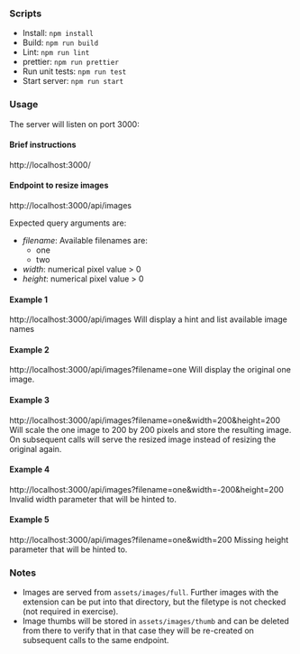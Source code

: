 ### Scripts

- Install: `npm install`
- Build: `npm run build`
- Lint: `npm run lint`
- prettier: `npm run prettier`
- Run unit tests: `npm run test`
- Start server: `npm run start`

### Usage

The server will listen on port 3000:

#### Brief instructions

http://localhost:3000/

#### Endpoint to resize images

http://localhost:3000/api/images

Expected query arguments are:

- _filename_: Available filenames are:
  - one
  - two
- _width_: numerical pixel value > 0
- _height_: numerical pixel value > 0

#### Example 1

http://localhost:3000/api/images
Will display a hint and list available image names

#### Example 2

http://localhost:3000/api/images?filename=one
Will display the original one image.

#### Example 3

http://localhost:3000/api/images?filename=one&width=200&height=200
Will scale the one image to 200 by 200 pixels and store the resulting image.
On subsequent calls will serve the resized image instead of resizing the
original again.

#### Example 4

http://localhost:3000/api/images?filename=one&width=-200&height=200
Invalid width parameter that will be hinted to.

#### Example 5

http://localhost:3000/api/images?filename=one&width=200
Missing height parameter that will be hinted to.

### Notes

- Images are served from `assets/images/full`. Further images with the extension
  can be put into that directory, but the filetype is not checked
  (not required in exercise).
- Image thumbs will be stored in `assets/images/thumb` and can be deleted from
  there to verify that in that case they will be re-created on subsequent calls
  to the same endpoint.
